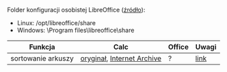 Folder konfiguracji osobistej LibreOffice ([źródło](https://web.archive.org/web/20191009200258/https://wiki.documentfoundation.org/UserProfile)):
- Linux: /opt/libreoffice/share
- Windows: \Program files\libreoffice\share

Funkcja|Calc|Office|Uwagi
---|---|---|---
sortowanie arkuszy|[oryginał](https://forum.openoffice.org/pl/forum/viewtopic.php?t=4494), [Internet Archive](https://web.archive.org/web/20200517174835/https://forum.openoffice.org/pl/forum/viewtopic.php?f=9&t=4494)|?|[link](https://github.com/Failure9x/Wiedza/blob/master/Informatyczne%20kompetencje/Uwagi/sortowanie%20arkuszy.md)

